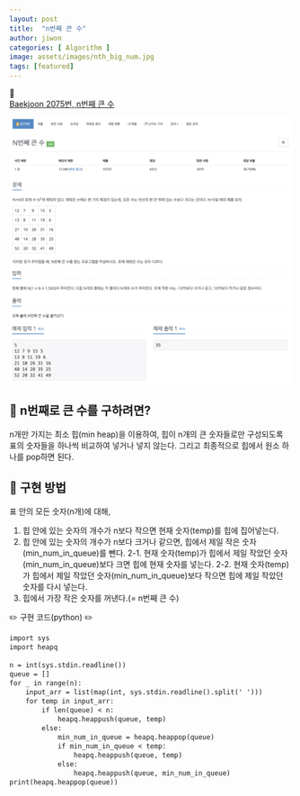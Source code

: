 ```yaml
---
layout: post
title:  "n번째 큰 수"
author: jiwon
categories: [ Algorithm ]
image: assets/images/nth_big_num.jpg
tags: [featured]
---
```



📑  
[Baekjoon 2075번, n번째 큰 수](https://www.acmicpc.net/problem/2075) 
 

  
![image info](/assets/images/n_1.png)  
![image info](/assets/images/n_2.png)    


## 🤔 n번째로 큰 수를 구하려면?  
n개만 가지는 최소 힙(min heap)을 이용하여, 힙이 n개의 큰 숫자들로만 구성되도록 표의 숫자들을 하나씩 비교하여 넣거나 넣지 않는다. 그리고 최종적으로 힙에서 원소 하나를 pop하면 된다.
## 🧐 구현 방법  
표 안의 모든 숫자(n개)에 대해,
1. 힙 안에 있는 숫자의 개수가 n보다 작으면 현재 숫자(temp)를 힙에 집어넣는다. 
2. 힙 안에 있는 숫자의 개수가 n보다 크거나 같으면, 힙에서 제일 작은 숫자(min_num_in_queue)를 뺀다.
    2-1. 현재 숫자(temp)가 힙에서 제일 작았던 숫자(min_num_in_queue)보다 크면 힙에 현재 숫자를 넣는다.
    2-2. 현재 숫자(temp)가 힙에서 제일 작았던 숫자(min_num_in_queue)보다 작으면 힙에 제일 작았던 숫자를 다시 넣는다. 
3. 힙에서 가장 작은 숫자를 꺼낸다.(= n번째 큰 수)

 
✏️ 구현 코드(python) ✏️

```
import sys
import heapq

n = int(sys.stdin.readline())
queue = []
for _ in range(n):
    input_arr = list(map(int, sys.stdin.readline().split(' ')))
    for temp in input_arr:
        if len(queue) < n:
            heapq.heappush(queue, temp)
        else:
            min_num_in_queue = heapq.heappop(queue)
            if min_num_in_queue < temp:
                heapq.heappush(queue, temp)
            else:
                heapq.heappush(queue, min_num_in_queue)
print(heapq.heappop(queue))
```

